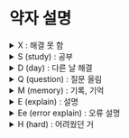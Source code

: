 # 약자 설명
  
<details>
    <summary>X : 해결 못 함</summary>
    
</details>
    
<details>
    <summary>S (study) : 공부</summary>

* 10868 : 최솟값 / 세그먼트 트리 <br>
    
</details>
    
<details>
    <summary>D (day) : 다른 날 해결</summary>
 
</details>
    
<details>
    <summary>Q (question) : 질문 올림</summary>
    
</details>
    
<details>
    <summary>M (memory) : 기록, 기억</summary>
  
</details>
    
<details>
    <summary>E (explain) : 설명</summary>

</details>
    
<details>
    <summary>Ee (error explain) : 오류 설명</summary>

</details>
    
<details>
    <summary>H (hard) : 어려웠던 거</summary>
    
* 10868 : 최솟값 / 세그먼트 트리 <br>
  
</details>
